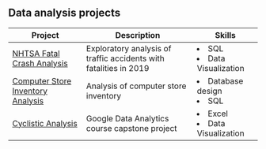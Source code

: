 ## Data analysis projects

|  Project  |  Description  | Skills |
|---|  --- | - |
|  [NHTSA Fatal Crash Analysis](/fatal_crash_project)  | Exploratory analysis of traffic accidents with fatalities in 2019 | <li>SQL</li> <li>Data Visualization</li> |
| [Computer Store Inventory Analysis](hardware_store) | Analysis of computer store inventory | <li>Database design</li> <li>SQL</li> |
| [Cyclistic Analysis](/google_capstone) | Google Data Analytics course capstone project | <li>Excel</li> <li>Data Visualization</li> |

